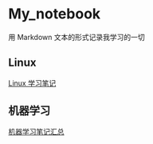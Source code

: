 # My_notebook

用 Markdown 文本的形式记录我学习的一切

## Linux

[Linux 学习笔记](./Linux/README.md)

## 机器学习

[机器学习笔记汇总](./Mechine_Learning/README.md)
